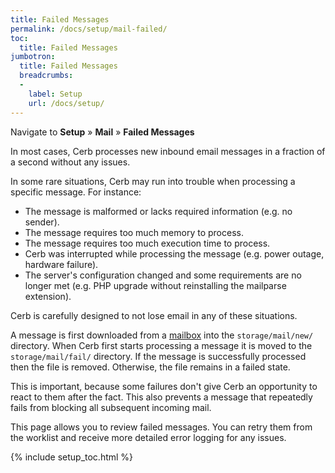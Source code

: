 ```yaml
---
title: Failed Messages
permalink: /docs/setup/mail-failed/
toc:
  title: Failed Messages
jumbotron:
  title: Failed Messages
  breadcrumbs:
  - 
    label: Setup
    url: /docs/setup/
---
```


Navigate to **Setup** &raquo; **Mail** &raquo; **Failed Messages**

In most cases, Cerb processes new inbound email messages in a fraction of a second without any issues.

In some rare situations, Cerb may run into trouble when processing a specific message.  For instance:

- The message is malformed or lacks required information (e.g. no sender).
- The message requires too much memory to process.
- The message requires too much execution time to process.
- Cerb was interrupted while processing the message (e.g. power outage, hardware failure).
- The server's configuration changed and some requirements are no longer met (e.g. PHP upgrade without reinstalling the mailparse extension).

Cerb is carefully designed to not lose email in any of these situations.

A message is first downloaded from a [mailbox](/docs/setup/mailboxes) into the `storage/mail/new/` directory.  When Cerb first starts processing a message it is moved to the `storage/mail/fail/` directory.  If the message is successfully processed then the file is removed.  Otherwise, the file remains in a failed state.

This is important, because some failures don't give Cerb an opportunity to react to them after the fact.  This also prevents a message that repeatedly fails from blocking all subsequent incoming mail.

This page allows you to review failed messages.  You can retry them from the worklist and receive more detailed error logging for any issues.

{% include setup_toc.html %}